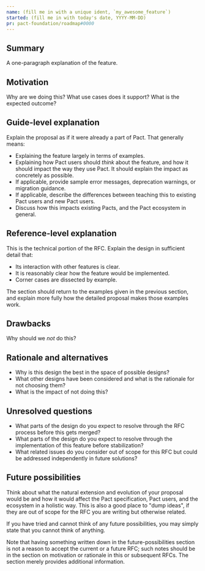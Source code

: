 ```yaml
---
name: (fill me in with a unique ident, `my_awesome_feature`)
started: (fill me in with today's date, YYYY-MM-DD)
pr: pact-foundation/roadmap#0000
---
```

<!--
The following is a template to help you write your RFC. You don't have to strictly follow this template, but it should help you to consider the various aspects of your proposal. If you have any questions, feel free to ask in the PR or in the Pact Slack community.
-->
## Summary

A one-paragraph explanation of the feature.

## Motivation

Why are we doing this? What use cases does it support? What is the expected outcome?

## Guide-level explanation

Explain the proposal as if it were already a part of Pact. That generally means:

- Explaining the feature largely in terms of examples.
- Explaining how Pact users should *think* about the feature, and how it should impact the way they use Pact. It should explain the impact as concretely as possible.
- If applicable, provide sample error messages, deprecation warnings, or migration guidance.
- If applicable, describe the differences between teaching this to existing Pact users and new Pact users.
- Discuss how this impacts existing Pacts, and the Pact ecosystem in general.

## Reference-level explanation

This is the technical portion of the RFC. Explain the design in sufficient detail that:

- Its interaction with other features is clear.
- It is reasonably clear how the feature would be implemented.
- Corner cases are dissected by example.

The section should return to the examples given in the previous section, and explain more fully how the detailed proposal makes those examples work.

## Drawbacks

Why should we *not* do this?

## Rationale and alternatives

- Why is this design the best in the space of possible designs?
- What other designs have been considered and what is the rationale for not choosing them?
- What is the impact of not doing this?

## Unresolved questions

- What parts of the design do you expect to resolve through the RFC process before this gets merged?
- What parts of the design do you expect to resolve through the implementation of this feature before stabilization?
- What related issues do you consider out of scope for this RFC but could be addressed independently in future solutions?

## Future possibilities

Think about what the natural extension and evolution of your proposal would be and how it would affect the Pact specification, Pact users, and the ecosystem in a holistic way. This is also a good place to "dump ideas", if they are out of scope for the RFC you are writing but otherwise related.

If you have tried and cannot think of any future possibilities, you may simply state that you cannot think of anything.

Note that having something written down in the future-possibilities section is not a reason to accept the current or a future RFC; such notes should be in the section on motivation or rationale in this or subsequent RFCs.  The section merely provides additional information.
